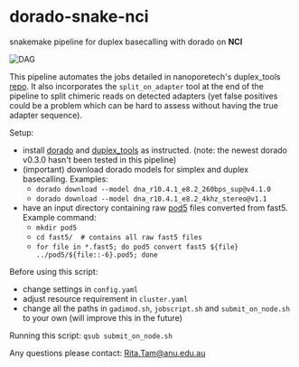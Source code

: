 # dorado-snake-nci
snakemake pipeline for duplex basecalling with dorado on **NCI**

![DAG](https://github.com/ritatam/dorado-snake-nci/blob/main/dag.svg)

This pipeline automates the jobs detailed in nanoporetech's duplex_tools [repo](https://github.com/nanoporetech/duplex-tools#usage-with-dorado-recommended). It also incorporates the `split_on_adapter` tool at the end of the pipeline to split chimeric reads on detected adapters (yet false positives could be a problem which can be hard to assess without having the true adapter sequence).

Setup:
- install [dorado](https://github.com/nanoporetech/dorado) and [duplex_tools](https://github.com/nanoporetech/duplex-tools) as instructed. (note: the newest dorado v0.3.0 hasn't been tested in this pipeline)
- (important) download dorado models for simplex and duplex basecalling. Examples:
	- `dorado download --model dna_r10.4.1_e8.2_260bps_sup@v4.1.0`
	- `dorado download --model dna_r10.4.1_e8.2_4khz_stereo@v1.1`
- have an input directory containing raw [pod5](https://github.com/nanoporetech/pod5-file-format) files converted from fast5. Example command:
	- `mkdir pod5`
	- `cd fast5/  # contains all raw fast5 files` 
	- `for file in *.fast5; do pod5 convert fast5 ${file} ../pod5/${file::-6}.pod5; done`

Before using this script:
- change settings in `config.yaml`
- adjust resource requirement in `cluster.yaml`
- change all the paths in `gadimod.sh`, `jobscript.sh` and `submit_on_node.sh` to your own (will improve this in the future)

Running this script:
`qsub submit_on_node.sh`

Any questions please contact: Rita.Tam@anu.edu.au